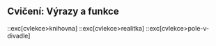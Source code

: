 ## Cvičení: Výrazy a funkce

::exc[cvlekce>knihovna]
::exc[cvlekce>realitka]
::exc[cvlekce>pole-v-divadle]
